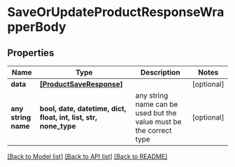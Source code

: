 # SaveOrUpdateProductResponseWrapperBody


## Properties
Name | Type | Description | Notes
------------ | ------------- | ------------- | -------------
**data** | [**[ProductSaveResponse]**](ProductSaveResponse.md) |  | [optional] 
**any string name** | **bool, date, datetime, dict, float, int, list, str, none_type** | any string name can be used but the value must be the correct type | [optional]

[[Back to Model list]](../README.md#documentation-for-models) [[Back to API list]](../README.md#documentation-for-api-endpoints) [[Back to README]](../README.md)


